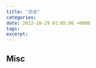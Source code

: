 ```yaml
---
title: "沈冰"
categories: 
date: 2022-10-29 01:05:06 +0800
tags: 
excerpt: 
---
```













## Misc



